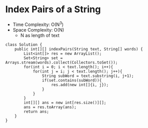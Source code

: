 # Index Pairs of a String

- Time Complexity: O(N<sup>3</sup>)
- Space Complexity: O(N)
  - N as length of text

```
class Solution {
    public int[][] indexPairs(String text, String[] words) {
        List<int[]> res = new ArrayList();
        Set<String> set = Arrays.stream(words).collect(Collectors.toSet());
        for(int i = 0; i < text.length(); i++){
            for(int j = i; j < text.length(); j++){
                String subWord = text.substring(i, j+1);
                if(set.contains(subWord)){
                    res.add(new int[]{i, j});
                }
            }
        }
        int[][] ans = new int[res.size()][];
        ans = res.toArray(ans);
        return ans;
    }
}
```
